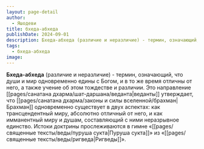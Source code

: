 ```yaml
---
layout: page-detail
author:
  - Яшодеви
title: бхеда-абхеда
publishDate: 2024-09-01
description: Бхеда-абхеда (различие и неразличие) - термин, означающий, что души и мир одновременно едины с Богом, и в то же время отличны от него, а также учение об этом тождестве и различии.
tags:
  - бхеда-абхеда
image:
---
```

**Бхеда-абхеда** (различие и неразличие) - термин, означающий, что души и мир одновременно едины с Богом, и в то же время отличны от него, а также учение об этом тождестве и различии. Это направление [[pages/санатана дхарма/шат-даршана/веданта|веданты]] утверждает, что [[pages/санатана дхарма/законы и силы вселенной/брахман|Брахман]] одновременно существует в двух аспектах: как трансцендентный миру, абсолютно отличный от него, и как имманентный миру и душам, составляющий с ними неразрывное единство. Истоки доктрины прослеживаются в гимне «[[pages/священные тексты/веды/пуруша сукта|Пуруша сукта]]» из «[[pages/священные тексты/веды/ригведа|Ригведы]]».

